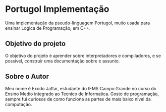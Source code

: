 # Portugol Implementação
Uma implementação da pseudo-linguagem Portugol, muito usada para ensinar Logica de Programação, em C++.

## Objetivo do projeto
O objetivo do projeto é aprender sobre interpretadores e compiladores, e se possivel, construir uma documentação sobre o assunto.

## Sobre o Autor
Meu nome é Exodo Jaffar, estudante do IFMS Campo Grande no curso do Ensino Medio integrado ao Tecnico de Informatica.
Gosto de programação, sempre fui curiosos de como funciona as partes de mais baixo nivel da computação.
